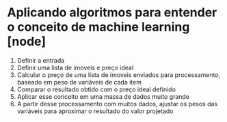 # Aplicando algoritmos para entender o conceito de machine learning [node]

1. Definir a entrada
2. Definir uma lista de imoveis e preço ideal
3. Calcular o preço de uma lista de imoveis enviados para processamento, baseado em peso de variáveis de cada item
4. Comparar o resultado obtido com o preço ideal definido
5. Aplicar esse conceito em uma massa de dados muito grande
6. A partir desse processamento com muitos dados, ajustar os pesos das variáveis para aproximar o resultado do valor projetado
